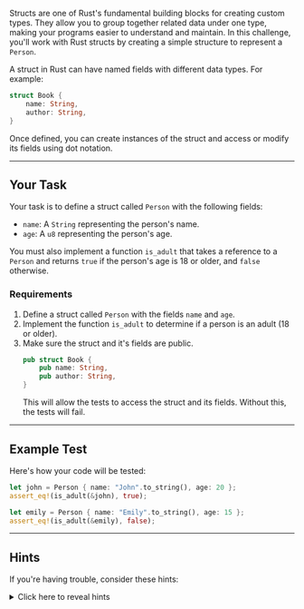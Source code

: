 Structs are one of Rust's fundamental building blocks for creating custom types. They allow you to group together related data under one type, making your programs easier to understand and maintain. In this challenge, you'll work with Rust structs by creating a simple structure to represent a `Person`.

A struct in Rust can have named fields with different data types. For example:

```rust
struct Book {
    name: String,
    author: String,
}
```

Once defined, you can create instances of the struct and access or modify its fields using dot notation.

---

## Your Task

Your task is to define a struct called `Person` with the following fields:

- `name`: A `String` representing the person's name.
- `age`: A `u8` representing the person's age.

You must also implement a function `is_adult` that takes a reference to a `Person` and returns `true` if the person's age is 18 or older, and `false` otherwise.

### Requirements

1. Define a struct called `Person` with the fields `name` and `age`.
2. Implement the function `is_adult` to determine if a person is an adult (18 or older).
3. Make sure the struct and it's fields are public.
   ```rust
   pub struct Book {
       pub name: String,
       pub author: String,
   }
   ```
   This will allow the tests to access the struct and its fields. Without this, the tests will fail.

---

## Example Test

Here's how your code will be tested:

```rust
let john = Person { name: "John".to_string(), age: 20 };
assert_eq!(is_adult(&john), true);

let emily = Person { name: "Emily".to_string(), age: 15 };
assert_eq!(is_adult(&emily), false);
```

---

## Hints

If you're having trouble, consider these hints:

<details>
  <summary>Click here to reveal hints</summary>

- Use `&` to pass references to avoid unnecessary copies.
- Use the `age` field directly in a comparison for the `is_adult` function.

</details>
